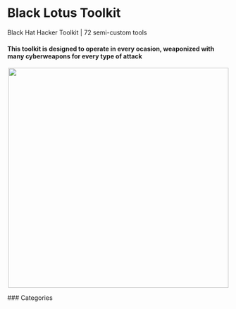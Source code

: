 # Black Lotus Toolkit
Black Hat Hacker Toolkit | 72 semi-custom tools </br>
#### This toolkit is designed to operate in every ocasion, weaponized with many cyberweapons for every type of attack </br>
<p align="center">
<img src="https://user-images.githubusercontent.com/86844971/150806838-1a3804cd-4759-47a8-8f5e-00cfb93a6fab.jpg" width="500" height="auto" />
</p>
### Categories
